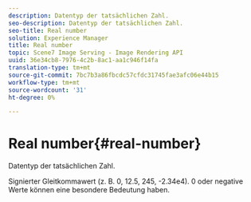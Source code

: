 ```yaml
---
description: Datentyp der tatsächlichen Zahl.
seo-description: Datentyp der tatsächlichen Zahl.
seo-title: Real number
solution: Experience Manager
title: Real number
topic: Scene7 Image Serving - Image Rendering API
uuid: 36e34cb8-7976-4c2b-8ac1-aa1c946f14fa
translation-type: tm+mt
source-git-commit: 7bc7b3a86fbcdc57cfdc31745fae3afc06e44b15
workflow-type: tm+mt
source-wordcount: '31'
ht-degree: 0%

---
```



# Real number{#real-number}

Datentyp der tatsächlichen Zahl.

Signierter Gleitkommawert (z. B. 0, 12.5, 245, -2.34e4). 0 oder negative Werte können eine besondere Bedeutung haben.